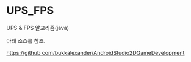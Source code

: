 # UPS_FPS
 UPS & FPS 알고리즘(java)


아래 소스를 참조.

https://github.com/bukkalexander/AndroidStudio2DGameDevelopment

